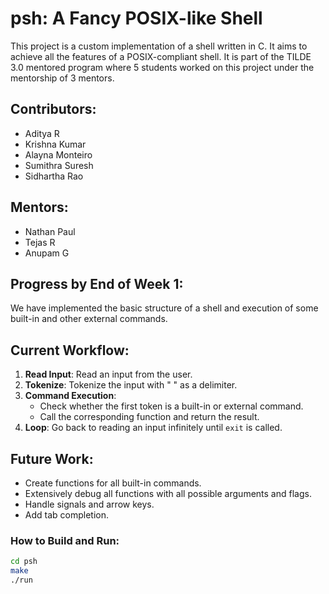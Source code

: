 # psh: A Fancy POSIX-like Shell

This project is a custom implementation of a shell written in C. It aims to achieve all the features of a POSIX-compliant shell. It is part of the TILDE 3.0 mentored program where 5 students worked on this project under the mentorship of 3 mentors.

## Contributors:
- Aditya R
- Krishna Kumar
- Alayna Monteiro
- Sumithra Suresh
- Sidhartha Rao

## Mentors:
- Nathan Paul
- Tejas R
- Anupam G

## Progress by End of Week 1:
We have implemented the basic structure of a shell and execution of some built-in and other external commands.

## Current Workflow:
1. **Read Input**: Read an input from the user.
2. **Tokenize**: Tokenize the input with " " as a delimiter.
3. **Command Execution**:
   - Check whether the first token is a built-in or external command.
   - Call the corresponding function and return the result.
4. **Loop**: Go back to reading an input infinitely until `exit` is called.

## Future Work:
- Create functions for all built-in commands.
- Extensively debug all functions with all possible arguments and flags.
- Handle signals and arrow keys.
- Add tab completion.

### How to Build and Run:
```bash
cd psh
make
./run
